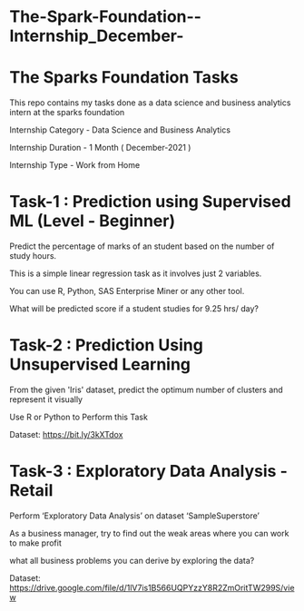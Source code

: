 # The-Spark-Foundation--Internship_December-
# The Sparks Foundation Tasks
This repo contains my tasks done as a data science and business analytics intern at the sparks foundation

Internship Category - Data Science and Business Analytics

Internship Duration - 1 Month ( December-2021 )

Internship Type - Work from Home

# Task-1 : Prediction using Supervised ML (Level - Beginner)
Predict the percentage of marks of an student based on the number of study hours.

This is a simple linear regression task as it involves just 2 variables.

You can use R, Python, SAS Enterprise Miner or any other tool.

What will be predicted score if a student studies for 9.25 hrs/ day?

# Task-2 : Prediction Using Unsupervised Learning

From the given 'Iris' dataset, predict the optimum number of clusters and represent it visually

Use R or Python to Perform this Task

Dataset: https://bit.ly/3kXTdox

# Task-3 : Exploratory Data Analysis - Retail

Perform ‘Exploratory Data Analysis’ on dataset ‘SampleSuperstore’

As a business manager, try to find out the weak areas where you can work to make profit

what all business problems you can derive by exploring the data?

Dataset: https://drive.google.com/file/d/1lV7is1B566UQPYzzY8R2ZmOritTW299S/view
